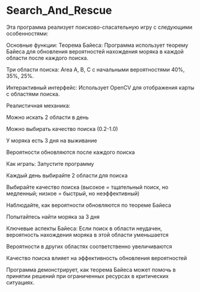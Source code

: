# Search_And_Rescue
Эта программа реализует поисково-спасательную игру с следующими особенностями:

Основные функции:
Теорема Байеса: Программа использует теорему Байеса для обновления вероятностей нахождения моряка в каждой области после каждого поиска.

Три области поиска: Area A, B, C с начальными вероятностями 40%, 35%, 25%.

Интерактивный интерфейс: Использует OpenCV для отображения карты с областями поиска.

Реалистичная механика:

Можно искать 2 области в день

Можно выбирать качество поиска (0.2-1.0)

У моряка есть 3 дня на выживание

Вероятности обновляются после каждого поиска

Как играть:
Запустите программу

Каждый день выбирайте 2 области для поиска

Выбирайте качество поиска (высокое = тщательный поиск, но медленный; низкое = быстрый, но неэффективный)

Наблюдайте, как вероятности обновляются по теореме Байеса

Попытайтесь найти моряка за 3 дня

Ключевые аспекты Байеса:
Если поиск в области неудачен, вероятность нахождения моряка в этой области уменьшается

Вероятности в других областях соответственно увеличиваются

Качество поиска влияет на эффективность обновления вероятностей

Программа демонстрирует, как теорема Байеса может помочь в принятии решений при ограниченных ресурсах в критических ситуациях.
